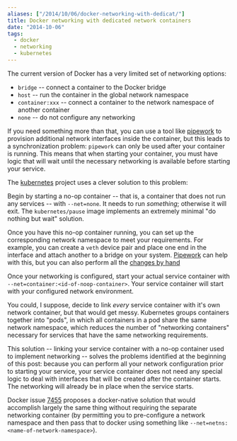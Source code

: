 ```yaml
---
aliases: ["/2014/10/06/docker-networking-with-dedicat/"]
title: Docker networking with dedicated network containers
date: "2014-10-06"
tags:
  - docker
  - networking
  - kubernetes
---
```


The current version of Docker has a very limited set of networking
options:

- `bridge` -- connect a container to the Docker bridge
- `host` -- run the container in the global network namespace
- `container:xxx` -- connect a container to the network namespace of
  another container
- `none` -- do not configure any networking

If you need something more than that, you can use a tool like
[pipework][] to provision additional network interfaces inside the
container, but this leads to a synchronization problem: `pipework` can
only be used after your container is running.  This means that when
starting your container, you must have logic that will wait until the
necessary networking is available before starting your service.

[pipework]: https://github.com/jpetazzo/pipework

The [kubernetes][] project uses a clever solution to this problem:

[kubernetes]: https://github.com/GoogleCloudPlatform/kubernetes

Begin by starting a no-op container -- that is, a container that does
not run any services -- with `--net=none`.  It needs to run
*something*; otherwise it will exit.  The `kubernetes/pause` image
implements an extremely minimal "do nothing but wait" solution.

Once you have this no-op container running, you can set up the
corresponding network namespace to meet your requirements.  For
example, you can create a `veth` device pair and place one end in the
interface and attach another to a bridge on your system.  [Pipework][]
can help with this, but you can also perform all the [changes by
hand][]

[changes by hand]: |filename|/2014-08-11-four-ways-to-connect-a-docker.md

Once your networking is configured, start your actual service
container with `--net=container:<id-of-noop-container>`.  Your service
container will start with your configured network environment.

You could, I suppose, decide to link *every* service container with
it's own network container, but that would get messy. Kubernetes
groups containers together into "pods", in which all containers in a
pod share the same network namespace, which reduces the number of
"networking containers" necessary for services that have the same
networking requirements.

This solution -- linking your service container with a no-op container
used to implement networking -- solves the problems identified at the
beginning of this post: because you can perform all your network
configuration prior to starting your service, your service container
does not need any special logic to deal with interfaces that will be
created after the container starts.  The networking will already be
in place when the service starts.

Docker issue [7455] proposes a docker-native solution that would
accomplish largely the same thing without requiring the separate
networking container (by permitting you to pre-configure a network
namespace and then pass that to docker using something like
`--net=netns:<name-of-network-namespace>`).

[7455]: https://github.com/docker/docker/issues/7455

